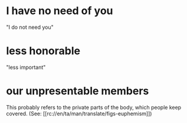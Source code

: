 # I have no need of you

"I do not need you"

# less honorable

"less important"

# our unpresentable members

This probably refers to the private parts of the body, which people keep covered. (See: [[rc://en/ta/man/translate/figs-euphemism]])